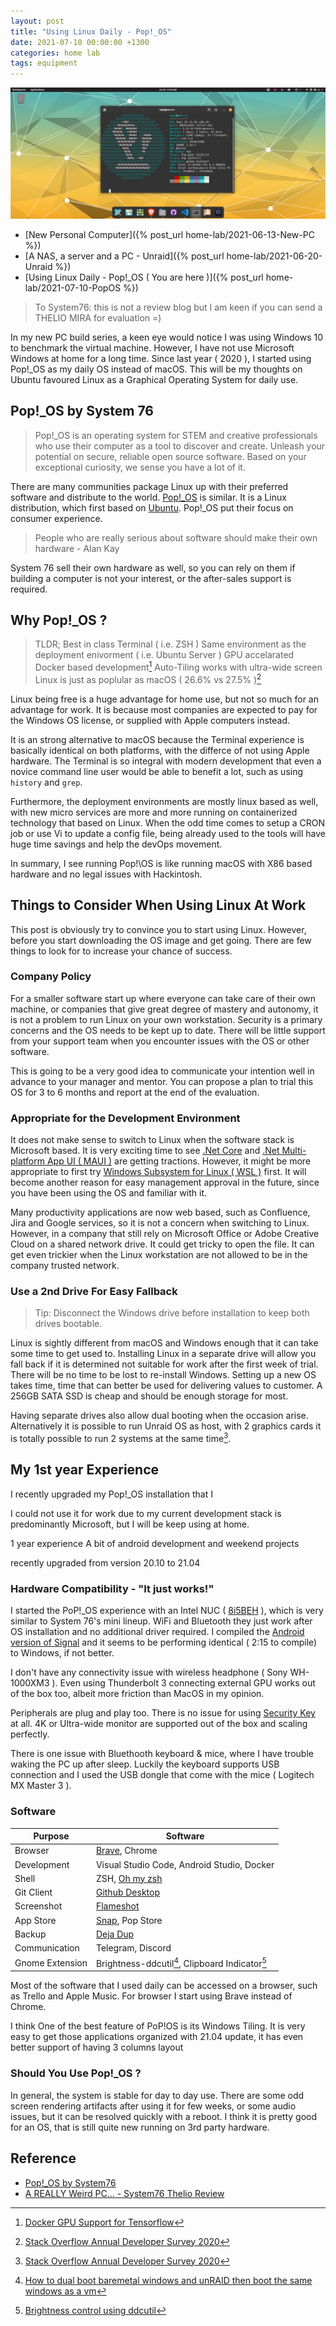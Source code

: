 ```yaml
---
layout: post
title: "Using Linux Daily - Pop!_OS"
date: 2021-07-10 00:00:00 +1300
categories: home lab
tags: equipment
---
```


![Pop!_0S Desktop](/assets/homelab/pop-os.png)

- [New Personal Computer]({% post_url home-lab/2021-06-13-New-PC %})
- [A NAS, a server and a PC - Unraid]({% post_url home-lab/2021-06-20-Unraid %})
- [Using Linux Daily - Pop!_OS ( You are here )]({% post_url home-lab/2021-07-10-PopOS %})

> To System76: this is not a review blog but I am keen if you can send a THELIO MIRA for evaluation =)

In my new PC build series, a keen eye would notice I was using Windows 10 to benchmark the virtual machine. However, I have not use Microsoft Windows at home for a long time. Since last year ( 2020 ), I started using Pop!\_OS as my daily OS instead of macOS. This will be my thoughts on Ubuntu favoured Linux as a Graphical Operating System for daily use.

## Pop!\_OS by System 76

> Pop!\_OS is an operating system for STEM and creative professionals who use their computer as a tool to discover and create. Unleash your potential on secure, reliable open source software. Based on your exceptional curiosity, we sense you have a lot of it.

There are many communities package Linux up with their preferred software and distribute to the world. [Pop!\_OS](https://pop.system76.com/) is similar. It is a Linux distribution, which first based on [Ubuntu](https://ubuntu.com/). Pop!\_OS put their focus on consumer experience.

> People who are really serious about software should make their own hardware - Alan Kay

System 76 sell their own hardware as well, so you can rely on them if building a computer is not your interest, or the after-sales support is required.

## Why Pop!\_OS ?

> TLDR;
> Best in class Terminal ( i.e. ZSH )
> Same environment as the deployment enivorment ( i.e. Ubuntu Server ) 
> GPU accelarated Docker based development[^1]
> Auto-Tiling works with ultra-wide screen
> Linux is just as poplular as macOS ( 26.6% vs 27.5% )[^2]

Linux being free is a huge advantage for home use, but not so much for an advantage for work. It is because most companies are expected to pay for the Windows OS license, or supplied with Apple computers instead.

It is an strong alternative to macOS because the Terminal experience is basically identical on both platforms, with the differce of not using Apple hardware. The Terminal is so integral with modern development that even a novice command line user would be able to benefit a lot, such as using `history` and `grep`.

Furthermore, the deployment environments are mostly linux based as well, with new micro services are more and more running on containerized technology that based on Linux. When the odd time comes to setup a CRON job or use Vi to update a config file, being already used to the tools will have huge time savings and help the devOps movement.

In summary, I see running Pop!\OS is like running macOS with X86 based hardware and no legal issues with Hackintosh.

## Things to Consider When Using Linux At Work

This post is obviously try to convince you to start using Linux. However, before you start downloading the OS image and get going. There are few things to look for to increase your chance of success.

### Company Policy

For a smaller software start up where everyone can take care of their own machine, or companies that give great degree of mastery and autonomy, it is not a problem to run Linux on your own workstation. Security is a primary concerns and the OS needs to be kept up to date. There will be little support from your support team when you encounter issues with the OS or other software.

This is going to be a very good idea to communicate your intention well in advance to your manager and mentor. You can propose a plan to trial this OS for 3 to 6 months and report at the end of the evaluation.

### Appropriate for the Development Environment

It does not make sense to switch to Linux when the software stack is Microsoft based. It is very exciting time to see [.Net Core](https://dotnet.microsoft.com/download) and [.Net Multi-platform App UI ( MAUI )](https://devblogs.microsoft.com/dotnet/introducing-net-multi-platform-app-ui/) are getting tractions. However, it might be more appropriate to first try [Windows Subsystem for Linux ( WSL )](https://docs.microsoft.com/en-us/windows/wsl/install-win10) first. It will become another reason for easy management approval in the future, since you have been using the OS and familiar with it.

Many productivity applications are now web based, such as Confluence, Jira and Google services, so it is not a concern when switching to Linux. However, in a company that still rely on Microsoft Office or Adobe Creative Cloud on a shared network drive. It could get tricky to open the file. It can get even trickier when the Linux workstation are not allowed to be in the company trusted network.

### Use a 2nd Drive For Easy Fallback

> Tip: Disconnect the Windows drive before installation to keep both drives bootable.

Linux is sightly different from macOS and Windows enough that it can take some time to get used to. Installing Linux in a separate drive will allow you fall back if it is determined not suitable for work after the first week of trial. There will be no time to be lost to re-install Windows. Setting up a new OS takes time, time that can better be used for delivering values to customer. A 256GB SATA SSD is cheap and should be enough storage for most.

Having separate drives also allow dual booting when the occasion arise. Alternatively it is possible to run Unraid OS as host, with 2 graphics cards it is totally possible to run 2 systems at the same time[^2].

## My 1st year Experience

I recently upgraded my Pop!\_OS installation that I 

I could not use it for work  due to my current development stack is predominantly Microsoft, but I will be keep using  at home. 


1 year experience
A bit of android development and weekend projects

recently upgraded from version 20.10 to 21.04

### Hardware Compatibility - "It just works!"

I started the PoP!\_OS experience with an Intel NUC ( [8i5BEH](https://ark.intel.com/content/www/us/en/ark/products/126148/intel-nuc-kit-nuc8i5beh.html) ), which is very similar to System 76's mini lineup. WiFi and Bluetooth they just work after OS installation and no additional driver required. I compiled the [Android version of Signal](https://github.com/signalapp/Signal-Android) and it seems to be performing identical ( 2:15 to compile) to Windows, if not better.

I don't have any connectivity issue with wireless headphone ( Sony WH-1000XM3 ). Even using Thunderbolt 3 connecting external GPU works out of the box too, albeit more friction than MacOS in my opinion.

Peripherals are plug and play too. There is no issue for using [Security Key](https://www.yubico.com/) at all. 4K or Ultra-wide monitor are supported out of the box and scaling perfectly.

There is one issue with Bluethooth keyboard & mice, where I have trouble waking the PC up after sleep. Luckily the keyboard supports USB connection and I used the USB dongle that come with the mice ( Logitech MX Master 3 ).

### Software

| Purpose         | Software                                                |
| --------------- | ------------------------------------------------------- |
| Browser         | [Brave](https://brave.com/), Chrome                     |
| Development     | Visual Studio Code, Android Studio, Docker              |
| Shell           | ZSH, [Oh my zsh](https://github.com/ohmyzsh/ohmyzsh)    |
| Git Client      | [Github Desktop](https://github.com/shiftkey/desktop)   |
| Screenshot      | [Flameshot](https://github.com/flameshot-org/flameshot) |
| App Store       | [Snap](https://snapcraft.io/store), Pop Store           |
| Backup          | [Deja Dup](https://wiki.gnome.org/Apps/DejaDup)         |
| Communication   | Telegram, Discord                                       |
| Gnome Extension | Brightness-ddcutil[^3], Clipboard Indicator[^4]         |

Most of the software that I used daily can be accessed on a browser, such as Trello and Apple Music. For browser I start using Brave instead of Chrome.

I think One of the best feature of PoP!OS is its Windows Tiling. It is very easy to get those applications organized
with 21.04 update, it has even better support of having 3 columns layout

### Should You Use Pop!_OS ?

In general, the system is stable for day to day use. There are some odd screen rendering artifacts after using it for few weeks, or some audio issues, but it can be resolved quickly with a reboot. I think it is pretty good for an OS, that is still quite new running on 3rd party hardware.


## Reference

- [Pop!\_OS by System76](https://pop.system76.com/)
- [A REALLY Weird PC... - System76 Thelio Review](https://youtu.be/JTN1c1j6V1s)

[^1]: [Docker GPU Support for Tensorflow](https://www.tensorflow.org/install/docker)
[^2]: [Stack Overflow Annual Developer Survey 2020](https://insights.stackoverflow.com/survey/2020#technology-collaboration-tools-all-respondents)
[^3]: [How to dual boot baremetal windows and unRAID then boot the same windows as a vm](https://www.youtube.com/watch?v=fnIn6GnA87c)
[^4]: [Brightness control using ddcutil](https://extensions.gnome.org/extension/2645/brightness-control-using-ddcutil/)
[^5]: [Clipboard Indicator by Tudmotu](https://extensions.gnome.org/extension/779/clipboard-indicator/)

